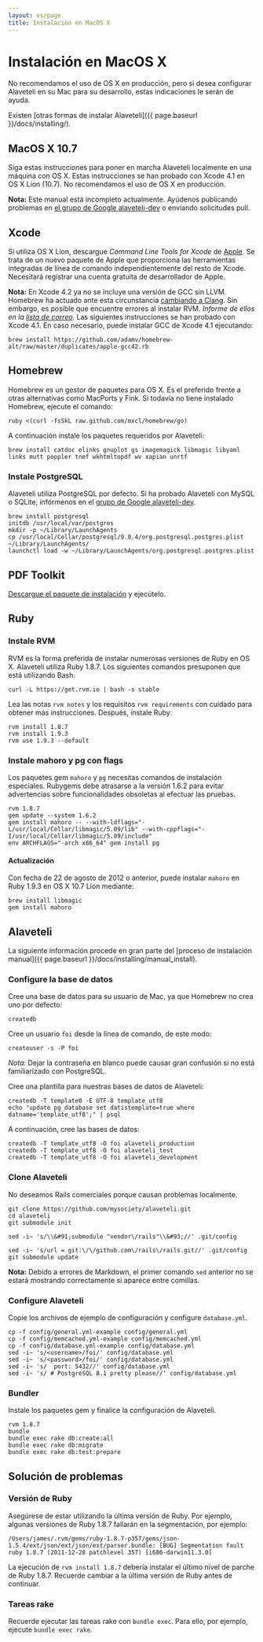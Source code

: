 ```yaml
---
layout: es/page
title: Instalación en MacOS X
---
```


# Instalación en MacOS X

<p class="lead">
  No recomendamos el uso de OS X en producción, pero si desea configurar
  Alaveteli en su Mac para su desarrollo, estas indicaciones le serán
  de ayuda.
</p>

Existen [otras formas de instalar Alaveteli]({{ page.baseurl }}/docs/installing/).

## MacOS X 10.7

Siga estas instrucciones para poner en marcha Alaveteli localmente en una máquina con OS X. Estas instrucciones se han probado con Xcode 4.1 en OS X Lion (10.7). No recomendamos el uso de OS X en producción.

**Nota:** Este manual está incompleto actualmente. Ayúdenos publicando problemas en [el grupo de Google alaveteli-dev](https://groups.google.com/group/alaveteli-dev) o enviando solicitudes pull.

## Xcode

Si utiliza OS X Lion, descargue *Command Line Tools for Xcode* de [Apple](https://developer.apple.com/downloads/index.action). Se trata de un nuevo paquete de Apple que proporciona las herramientas integradas de línea de comando independientemente del resto de Xcode. Necesitará registrar una cuenta gratuita de desarrollador de Apple.

**Nota:** En Xcode 4.2 ya no se incluye una versión de GCC sin LLVM. Homebrew ha actuado ante esta circunstancia [cambiando a Clang](https://github.com/mxcl/homebrew/issues/6852). Sin embargo, es posible que encuentre errores al instalar RVM. *Informe de ellos en la [lista de correo](https://groups.google.com/group/alaveteli-dev).* Las siguientes instrucciones se han probado con Xcode 4.1. En caso necesario, puede instalar GCC de Xcode 4.1 ejecutando:

    brew install https://github.com/adamv/homebrew-alt/raw/master/duplicates/apple-gcc42.rb

## Homebrew

Homebrew es un gestor de paquetes para OS X. Es el preferido frente a otras alternativas como MacPorts y Fink. Si todavía no tiene instalado Homebrew, ejecute el comando:

    ruby <(curl -fsSkL raw.github.com/mxcl/homebrew/go)

A continuación instale los paquetes requeridos por Alaveteli:

    brew install catdoc elinks gnuplot gs imagemagick libmagic libyaml links mutt poppler tnef wkhtmltopdf wv xapian unrtf


### Instale PostgreSQL

Alaveteli utiliza PostgreSQL por defecto. Si ha probado Alaveteli con MySQL o SQLite, infórmenos en el [grupo de Google alaveteli-dev](https://groups.google.com/group/alaveteli-dev).

    brew install postgresql
    initdb /usr/local/var/postgres
    mkdir -p ~/Library/LaunchAgents
    cp /usr/local/Cellar/postgresql/9.0.4/org.postgresql.postgres.plist ~/Library/LaunchAgents/
    launchctl load -w ~/Library/LaunchAgents/org.postgresql.postgres.plist

## PDF Toolkit

[Descargue el paquete de instalación](https://github.com/downloads/robinhouston/pdftk/pdftk.pkg) y ejecútelo.

## Ruby

### Instale RVM

RVM es la forma preferida de instalar numerosas versiones de Ruby en OS X. Alaveteli utiliza Ruby 1.8.7. Los siguientes comandos presuponen que está utilizando Bash.

    curl -L https://get.rvm.io | bash -s stable

Lea las notas `rvm notes` y los requisitos `rvm requirements` con cuidado para obtener más instrucciones. Después, instale Ruby:

    rvm install 1.8.7
    rvm install 1.9.3
    rvm use 1.9.3 --default

### Instale mahoro y pg con flags

Los paquetes gem `mahoro` y `pg` necesitas comandos de instalación especiales. Rubygems debe atrasarse a la versión 1.6.2 para evitar advertencias sobre funcionalidades obsoletas al efectuar las pruebas.

    rvm 1.8.7
    gem update --system 1.6.2
    gem install mahoro -- --with-ldflags="-L/usr/local/Cellar/libmagic/5.09/lib" --with-cppflags="-I/usr/local/Cellar/libmagic/5.09/include"
    env ARCHFLAGS="-arch x86_64" gem install pg

#### Actualización

Con fecha de 22 de agosto de 2012 o anterior, puede instalar `mahoro` en Ruby 1.9.3 en OS X 10.7 Lion mediante:

    brew install libmagic
    gem install mahoro

## Alaveteli

La siguiente información procede en gran parte del [proceso de instalación manual]({{ page.baseurl }}/docs/installing/manual_install).

### Configure la base de datos

Cree una base de datos para su usuario de Mac, ya que Homebrew no crea uno por defecto:

    createdb

Cree un usuario `foi` desde la línea de comando, de este modo:

    createuser -s -P foi

_Nota:_ Dejar la contraseña en blanco puede causar gran confusión si no está familiarizado con PostgreSQL.

Cree una plantilla para nuestras bases de datos de Alaveteli:

    createdb -T template0 -E UTF-8 template_utf8
    echo "update pg_database set datistemplate=true where datname='template_utf8';" | psql

A continuación, cree las bases de datos:

    createdb -T template_utf8 -O foi alaveteli_production
    createdb -T template_utf8 -O foi alaveteli_test
    createdb -T template_utf8 -O foi alaveteli_development

### Clone Alaveteli

No deseamos Rails comerciales porque causan problemas localmente.

    git clone https://github.com/mysociety/alaveteli.git
    cd alaveteli
    git submodule init

    sed -i~ 's/\\&#91;submodule "vendor\/rails"\\&#93;//' .git/config

    sed -i~ 's/url = git:\/\/github.com\/rails\/rails.git//' .git/config
    git submodule update

**Nota:** Debido a errores de Markdown, el primer comando `sed` anterior no se estará mostrando correctamente si aparece entre comillas.

### Configure Alaveteli

Copie los archivos de ejemplo de configuración y configure `database.yml`.

    cp -f config/general.yml-example config/general.yml
    cp -f config/memcached.yml-example config/memcached.yml
    cp -f config/database.yml-example config/database.yml
    sed -i~ 's/<username>/foi/' config/database.yml
    sed -i~ 's/<password>/foi/' config/database.yml
    sed -i~ 's/  port: 5432//' config/database.yml
    sed -i~ 's/ # PostgreSQL 8.1 pretty please//' config/database.yml

### Bundler

Instale los paquetes gem y finalice la configuración de Alaveteli.

    rvm 1.8.7
    bundle
    bundle exec rake db:create:all
    bundle exec rake db:migrate
    bundle exec rake db:test:prepare

## Solución de problemas

### Versión de Ruby

Asegúrese de estar utilizando la última versión de Ruby. Por ejemplo, algunas versiones de Ruby 1.8.7 fallarán en la segmentación, por ejemplo:

```
/Users/james/.rvm/gems/ruby-1.8.7-p357/gems/json-1.5.4/ext/json/ext/json/ext/parser.bundle: [BUG] Segmentation fault
ruby 1.8.7 (2011-12-28 patchlevel 357) [i686-darwin11.3.0]
```

La ejecución de `rvm install 1.8.7` debería instalar el último nivel de parche de Ruby 1.8.7. Recuerde cambiar a la última versión de Ruby antes de continuar.

### Tareas rake

Recuerde ejecutar las tareas rake con `bundle exec`. Para ello, por ejemplo, ejecute `bundle exec rake`.
